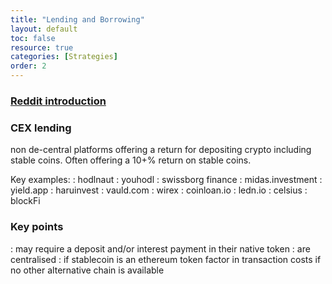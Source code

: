 ```yaml
---
title: "Lending and Borrowing"
layout: default
toc: false
resource: true 
categories: [Strategies]
order: 2
---
```


### [Reddit introduction](https://www.reddit.com/r/CryptoCurrency/comments/mnzv1c/defi_explained_lending_borrowing/)

### CEX lending
non de-central platforms offering a return for depositing crypto including stable coins. Often offering a 10+% return on stable coins.

Key examples:
:   hodlnaut
:   youhodl
:   swissborg finance
:   midas.investment
:   yield.app
:   haruinvest
:   vauld.com
:   wirex
:   coinloan.io
:   ledn.io
:   celsius
:   blockFi


### Key points
: may require a deposit and/or interest payment in their native token
: are centralised
: if stablecoin is an ethereum token factor in transaction costs if no other alternative chain is available
